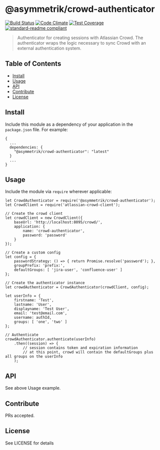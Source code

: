 # @asymmetrik/crowd-authenticator

[![Build Status](https://travis-ci.org/Asymmetrik/crowd-authenticator.svg)](https://travis-ci.org/Asymmetrik/crowd-authenticator)
[![Code Climate](https://codeclimate.com/github/Asymmetrik/crowd-authenticator/badges/gpa.svg)](https://codeclimate.com/github/Asymmetrik/crowd-authenticator)
[![Test Coverage](https://codeclimate.com/github/Asymmetrik/crowd-authenticator/badges/coverage.svg)](https://codeclimate.com/github/Asymmetrik/crowd-authenticator/coverage)
[![standard-readme compliant](https://img.shields.io/badge/standard--readme-OK-green.svg?style=flat-square)](https://github.com/RichardLitt/standard-readme)

> Authenticator for creating sessions with Atlassian Crowd.
> The authenticator wraps the logic necessary to sync Crowd with an external authentication system.

## Table of Contents

- [Install](#install)
- [Usage](#usage)
- [API](#api)
- [Contribute](#contribute)
- [License](#license)


## Install

Include this module as a dependency of your application in the `package.json` file. For example:
```
{
  ...
  dependencies: {
    "@asymmetrik/crowd-authenticator": "latest"
  }
  ...
}
```

## Usage

Include the module via `require` wherever applicable:
```
let CrowdAuthenticator = require('@asymmetrik/crowd-authenticator');
let CrowdClient = require('atlassian-crowd-client');

// Create the crowd client
let crowdClient = new CrowdClient({
	baseUrl: 'http://localhost:8095/crowd/',
	application: {
		name: 'crowd-authenticator',
		password: 'password'
	}
});

// Create a custom config
let config = {
	passwordStrategy: () => { return Promise.resolve('password'); },
	groupPrefix: 'prefix:',
	defaultGroups: [ 'jira-user', 'confluence-user' ]
};

// Create the authenticator instance
let crowdAuthenticator = CrowdAuthenticator(crowdClient, config);

let userInfo = {
	firstname: 'Test',
	lastname: 'User',
	displayname: 'Test User',
	email: 'test@email.com',
	username: authId,
	groups: [ 'one', 'two' ]
};

// Authenticate
crowdAuthenticator.authenticate(userInfo)
	.then((session) => {
		// session contains token and expiration information
		// at this point, crowd will contain the defaultGroups plus all groups on the userInfo
	);

```

## API

See above Usage example.

## Contribute

PRs accepted.


## License

See LICENSE for details
